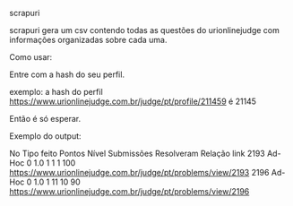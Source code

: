 scrapuri

scrapuri gera um csv contendo todas as questões do urionlinejudge com informações organizadas sobre cada uma.

Como usar:

Entre com a hash do seu perfil.

exemplo: a hash do perfil https://www.urionlinejudge.com.br/judge/pt/profile/211459 é 21145

Então é só esperar.

Exemplo do output:

No	Tipo	feito	Pontos	Nível	Submissões	Resolveram	Relação	link
2193	Ad-Hoc	0	1.0	1	1	1	100	https://www.urionlinejudge.com.br/judge/pt/problems/view/2193
2196	Ad-Hoc	0	1.0	1	11	10	90	https://www.urionlinejudge.com.br/judge/pt/problems/view/2196

